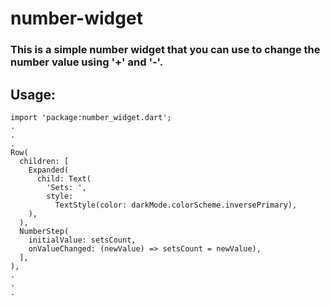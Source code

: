 # number-widget
### This is a simple number widget that you can use to change the number value using '+' and '-'. 
## Usage:
```
import 'package:number_widget.dart';
.
.
.
Row(
  children: [
    Expanded(
      child: Text(
        'Sets: ',
        style:
          TextStyle(color: darkMode.colorScheme.inversePrimary),
    ),
  ),
  NumberStep(
    initialValue: setsCount,
    onValueChanged: (newValue) => setsCount = newValue),
  ],
),
.
.
.
```
